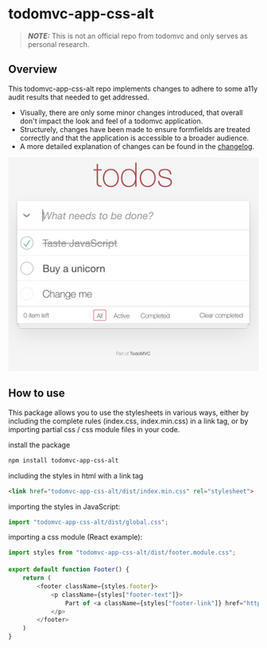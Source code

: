 # todomvc-app-css-alt

> **_NOTE:_**  This is not an official repo from todomvc and only serves as personal research. 

## Overview

This todomvc-app-css-alt repo implements changes to adhere to some a11y audit results that needed to get addressed.
- Visually, there are only some minor changes introduced, that overall don't impact the look and feel of a todomvc application.
- Structurely, changes have been made to ensure formfields are treated correctly and that the application is accessible to a broader audience. 
- A more detailed explanation of changes can be found in the [changelog](CHANGES.md).

![](screenshot.png)

## How to use

This package allows you to use the stylesheets in various ways, either by including the complete rules (index.css, index.min.css) in a link tag, or by importing partial css / css module files in your code.

install the package

``` bash
npm install todomvc-app-css-alt
```

including the styles in html with a link tag
``` html
<link href="todomvc-app-css-alt/dist/index.min.css" rel="stylesheet">
```

importing the styles in JavaScript:
``` javascript
import "todomvc-app-css-alt/dist/global.css";
```

importing a css module (React example):
``` javascript
import styles from "todomvc-app-css-alt/dist/footer.module.css";

export default function Footer() {
    return (
        <footer className={styles.footer}>
			<p className={styles["footer-text"]}>
                Part of <a className={styles["footer-link"]} href="http://todomvc.com">TodoMVC</a>
            </p>
		</footer>
    )
}
```